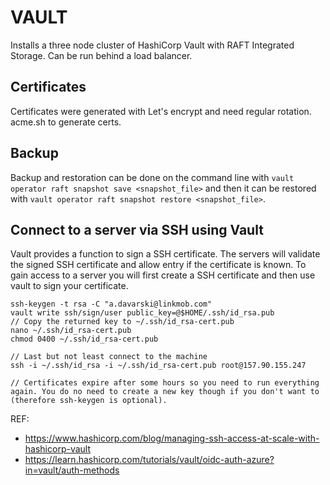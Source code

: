 # VAULT
Installs a three node cluster of HashiCorp Vault with RAFT Integrated Storage.
Can be run behind a load balancer.

## Certificates
Certificates were generated with Let's encrypt and need regular rotation. acme.sh to generate certs.

## Backup
Backup and restoration can be done on the command line with `vault operator raft snapshot save <snapshot_file>` and then it can be restored with `vault operator raft snapshot restore <snapshot_file>`.

## Connect to a server via SSH using Vault
Vault provides a function to sign a SSH certificate. The servers will validate the signed SSH certificate and allow entry if the certificate is known. To gain access to a server you will first create a SSH certificate and then use vault to sign your certificate.

```
ssh-keygen -t rsa -C "a.davarski@linkmob.com"
vault write ssh/sign/user public_key=@$HOME/.ssh/id_rsa.pub
// Copy the returned key to ~/.ssh/id_rsa-cert.pub
nano ~/.ssh/id_rsa-cert.pub
chmod 0400 ~/.ssh/id_rsa-cert.pub

// Last but not least connect to the machine
ssh -i ~/.ssh/id_rsa -i ~/.ssh/id_rsa-cert.pub root@157.90.155.247

// Certificates expire after some hours so you need to run everything again. You do no need to create a new key though if you don't want to (therefore ssh-keygen is optional).
```
REF: 
- https://www.hashicorp.com/blog/managing-ssh-access-at-scale-with-hashicorp-vault
- https://learn.hashicorp.com/tutorials/vault/oidc-auth-azure?in=vault/auth-methods
